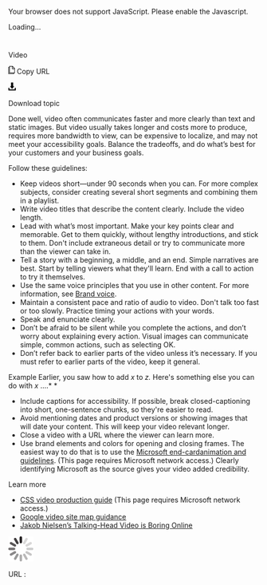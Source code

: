 ﻿Your browser does not support JavaScript. Please enable the Javascript.

Loading...

# 

Video

![Copy URL](media/video/Copy.png)
Copy URL

![Download](media/video/Download.png)

Download topic

Done
well, video often communicates faster and more clearly than text and
static images. But video usually takes longer and costs more to
produce, requires more bandwidth to view, can be expensive to
localize, and may not meet your accessibility goals. Balance the
tradeoffs, and do what’s best for your customers and your business
goals.

Follow these guidelines:

  - Keep
    videos short—under 90 seconds when you can. For more complex
    subjects, consider creating several short segments and
    combining them in a playlist.
  - Write video titles that describe the content clearly. Include the video length. 
  - Lead
    with what’s most important. Make your key points clear and
    memorable. Get to them quickly, without lengthy introductions, and
    stick to them. Don't include extraneous detail or try to
    communicate more than the viewer can take in.
  - Tell
    a story with a beginning, a middle, and an end. Simple narratives
    are best. Start by telling viewers what they'll learn. End with a
    call to action to try it themselves.
  - Use the same voice principles that you use in other content. For more information, see [Brand voice](https://worldready.cloudapp.net/Styleguide/Read?id=2700&topicid=28361). 
  - Maintain
    a consistent pace and ratio of audio to video. Don't talk too fast
    or too slowly. Practice timing your actions with your words.
  - Speak and enunciate clearly. 
  - Don’t
    be afraid to be silent while you complete the actions, and don’t
    worry about explaining every action. Visual images can communicate
    simple, common actions, such as selecting OK.
  - Don’t
    refer back to earlier parts of the video unless
    it’s necessary. If you must refer to earlier parts of the video,
    keep it general. 

Example
Earlier, you saw how to add *x* to *z.* Here's something else you can do with *x* ....*
*

  - Include
    captions for accessibility. If possible, break closed-captioning
    into short, one-sentence chunks, so they're easier to read.
  - Avoid
    mentioning dates and product versions or showing images that will
    date your content. This will keep your video relevant longer.
  - Close a video with a URL where the viewer can learn more.
  - Use brand elements and colors for opening and closing frames. The easiest way to do that is to use the [Microsoft end-card](https://microsoft.sharepoint.com/teams/BrandCentral/Pages/Bundles/Microsoft_logo_endcard_animation.aspx)[animation and guidelines](https://microsoft.sharepoint.com/teams/BrandCentral/Pages/Bundles/Microsoft_logo_endcard_animation.aspx). (This page requires Microsoft network access.) Clearly identifying Microsoft as the source gives your video added credibility.

Learn more

  - [CSS video production guide](https://microsoft.sharepoint.com/teams/cssclp/_layouts/15/WopiFrame.aspx?sourcedoc=%7B0C43A47E-BC20-44B3-A1E7-4FDC06EAF830%7D&file=Video%20Production%20Guide.docx&action=default&DefaultItemOpen=1) (This page requires Microsoft network access.)
  - [Google video site map guidance](http://www.reelseo.com/how-video-sitemaps/)
  - [Jakob Nielsen’s Talking-Head Video is Boring Online](http://www.nngroup.com/articles/talking-head-video-is-boring-online/)

![In progress](media/video/activity-large.gif)

URL :
